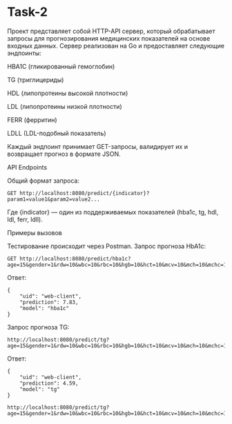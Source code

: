 # Task-2

Проект представляет собой HTTP-API сервер, который обрабатывает запросы для прогнозирования медицинских показателей на основе входных данных. Сервер реализован на Go и предоставляет следующие эндпоинты:

HBA1C (гликированный гемоглобин)

TG (триглицериды)

HDL (липопротеины высокой плотности)

LDL (липопротеины низкой плотности)

FERR (ферритин)

LDLL (LDL-подобный показатель)

Каждый эндпоинт принимает GET-запросы, валидирует их и возвращает прогноз в формате JSON.

API Endpoints

Общий формат запроса: 

```
GET http://localhost:8080/predict/{indicator}?param1=value1&param2=value2...
```
Где {indicator} — один из поддерживаемых показателей (hba1c, tg, hdl, ldl, ferr, ldll).

Примеры вызовов

Тестирование происходит через Postman. 
Запрос прогноза HbA1c: 
```
GET http://localhost:8080/predict/hba1c?age=15&gender=1&rdw=10&wbc=10&rbc=10&hgb=10&hct=10&mcv=10&mch=10&mchc=10&plt=10&neu=10&eos=10&bas=10&lym=10&mon=10&soe=10&soe=10&chol=10&glu=10
```
Ответ:
```
{
    "uid": "web-client",
    "prediction": 7.83,
    "model": "hba1c"
}
```
Запрос прогноза TG:
```
http://localhost:8080/predict/tg?age=15&gender=1&rdw=10&wbc=10&rbc=10&hgb=10&hct=10&mcv=10&mch=10&mchc=10&plt=10&neu=10&eos=10&bas=10&lym=10&mon=10&soe=10&soe=10&chol=10&glu=10
```
Ответ:
```
{
    "uid": "web-client",
    "prediction": 4.59,
    "model": "tg"
}
```






```
http://localhost:8080/predict/tg?age=15&gender=1&rdw=10&wbc=10&rbc=10&hgb=10&hct=10&mcv=10&mch=10&mchc=10&plt=10&neu=10&eos=10&bas=10&lym=10&mon=10&soe=10&soe=10&chol=10&glu=10
```
